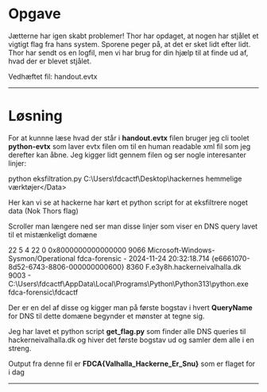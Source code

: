 # Opgave


Jætterne har igen skabt problemer! Thor har opdaget, at nogen har stjålet et vigtigt flag fra hans system. Sporene peger på, at det er sket lidt efter lidt. Thor har sendt os en logfil, men vi har brug for din hjælp til at finde ud af, hvad der er blevet stjålet.

Vedhæftet fil: handout.evtx

---

# Løsning

For at kunnne læse hvad der står i **handout.evtx** filen bruger jeg cli toolet **python-evtx** som laver evtx filen om til en human readable xml fil som jeg derefter kan åbne.
Jeg kigger lidt gennem filen og ser nogle interesanter linjer:

<Data Name="CommandLine">python  eksfiltration.py</Data>
<Data Name="CurrentDirectory">C:\Users\fdcactf\Desktop\hackernes hemmelige v&#230;rkt&#248;jer\</Data>


Her kan vi se at hackerne har kørt et python script for at eksfiltrere noget data (Nok Thors flag)

Scroller man længere ned ser man disse linjer som viser en DNS query lavet til et mistænkeligt domæne

<Event xmlns="http://schemas.microsoft.com/win/2004/08/events/event">
  <System>
    <Provider Name="Microsoft-Windows-Sysmon" Guid="{5770385f-c22a-43e0-bf4c-06f5698ffbd9}" />
    <EventID Qualifiers="">22</EventID>
    <Version>5</Version>
    <Level>4</Level>
    <Task>22</Task>
    <Opcode>0</Opcode>
    <Keywords>0x8000000000000000</Keywords>
    <TimeCreated SystemTime="2024-11-24 20:32:19.772343" />
    <EventRecordID>9066</EventRecordID>
    <Correlation ActivityID="" RelatedActivityID="" />
    <Execution ProcessID="3332" ThreadID="748" />
    <Channel>Microsoft-Windows-Sysmon/Operational</Channel>
    <Computer>fdca-forensic</Computer>
    <Security UserID="S-1-5-18" />
  </System>
  <EventData>
    <Data Name="RuleName">-</Data>
    <Data Name="UtcTime">2024-11-24 20:32:18.714</Data>
    <Data Name="ProcessGuid">{e6661070-8d52-6743-8806-000000000600}</Data>
    <Data Name="ProcessId">8360</Data>
    <Data Name="QueryName">F.e3y8h.hackerneivalhalla.dk</Data>
    <Data Name="QueryStatus">9003</Data>
    <Data Name="QueryResults">-</Data>
    <Data Name="Image">C:\Users\fdcactf\AppData\Local\Programs\Python\Python313\python.exe</Data>
    <Data Name="User">fdca-forensic\fdcactf</Data>
  </EventData>
</Event>


Der er en del af disse og kigger man på første bogstav i hvert **QueryName** for DNS til dette domæne begynder et mønster at tegne sig.

Jeg har lavet et python script **get_flag.py** som finder alle DNS queries til hackerneivalhalla.dk og hiver det første bogstav ud og samler dem alle i en streng.

Output fra denne fil er **FDCA{Valhalla_Hackerne_Er_Snu}** som er flaget for i dag

---
